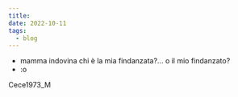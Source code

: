 ```yaml
---
title: 
date: 2022-10-11
tags:
  - blog
---
```


- mamma indovina chi è la mia findanzata?... o il mio findanzato?  
- :o


Cece1973_M